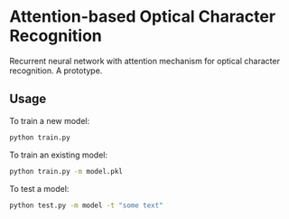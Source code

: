 # Attention-based Optical Character Recognition #

Recurrent neural network with attention mechanism for optical character recognition. A prototype. 

## Usage ##

To train a new model:
```bash
python train.py 
```
To train an existing model:
```bash
python train.py -m model.pkl
```
To test a model:
```bash
python test.py -m model -t "some text"
```
